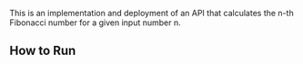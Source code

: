 This is an implementation and deployment of an API that calculates the n-th Fibonacci number for a
given input number n.

## How to Run

